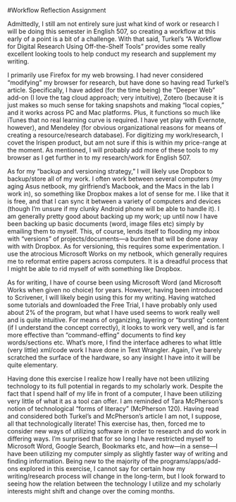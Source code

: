 #Workflow Reflection Assignment

Admittedly, I still am not entirely sure just what kind of work or research I will be doing this semester in English 507, so creating a workflow at this early of a point is a bit of a challenge. With that said, Turkel’s “A Workflow for Digital Research Using Off-the-Shelf Tools” provides some really excellent looking tools to help conduct my research and supplement my writing. 

I primarily use Firefox for my web browsing. I had never considered “modifying” my browser for research, but have done so having read Turkel’s article. Specifically, I have added (for the time being) the “Deeper Web” add-on (I love the tag cloud approach; very intuitive), Zotero (because it is just makes so much sense for taking snapshots and making “local copies,” and it works across PC and Mac platforms. Plus, it functions so much like iTunes that no real learning curve is required. I have yet play with Evernote, however), and Mendeley (for obvious organizational reasons for means of creating a resource/research database). For digitizing my work/research, I covet the Irispen product, but am not sure if this is within my price-range at the moment. As mentioned, I will probably add more of these tools to my browser as I get further in to my research/work for English 507. 

As for my “backup and versioning strategy,” I will likely use Dropbox to backup/store all of my work. I often work between several computers (my aging Asus netbook, my girlfriend’s Macbook, and the Macs in the lab I work in), so something like Dropbox makes a lot of sense for me. I like that it is free, and that I can sync it between a variety of computers and devices (though I’m unsure if my clunky Android phone will be able to handle it). I am generally pretty good about backing up my work; up until now I have been backing up basic documents (word, image files etc) simply by emailing them to myself. This, of course, lends itself to flooding my inbox with “versions” of projects/documents—a burden that will be done away with with Dropbox. As for versioning, this requires some experimentation. I use the atrocious Microsoft Works on my netbook, which generally requires me to reformat entire papers across computers. It is a dreadful process that I might be able to rid myself of with something like Dropbox. 

As for writing, I have of course been using Microsoft Word (and Microsoft Works when given no choice) for years. However, having been introduced to Scrivener, I will likely begin using this for my writing. Having watched some tutorials and downloaded the Free Trial, I have probably only used about 2% of the program, but what I have used seems to work really well and is quite intuitive. For means of organizing, layering or “bursting” content (if I understand the concept correctly), it looks to work very well, and is far more effective than “command-effing” documents to find key words/sections etc. What’s more, I find the interface adheres to what little (very little) xml/code work I have done in Text Wrangler. Again, I’ve barely scratched the surface of the hardware, so any insight I have into it will be quite elementary. 

Having done this exercise I realize how I really have not been utilizing technology to its full potential in regards to my scholarly work. Despite the fact that I spend half of my life in front of a computer, I have been utilizing very little of what it as a tool can offer.  I am reminded of Tara McPherson’s notion of technological “forms of literacy” (McPherson 120). Having read and considered both Turkel’s and McPherson’s article I am not, I suppose, all that technologically literate! This exercise has, then, forced me to consider new ways of utilizing software in order to research and do work in differing ways. I’m surprised that for so long I have restricted myself to Microsoft Word, Google Search, Bookmarks etc, and how—in a sense—I have been utilizing my computer simply as slightly faster way of writing and finding information. Being new to the majority of the programs/apps/add-ons explored in this exercise, I cannot say for certain how my writing/research process will change in the long-term, but I look forward to seeing how the relation between the technology I utilize and my scholarly interests might shift and change over the coming months. 

